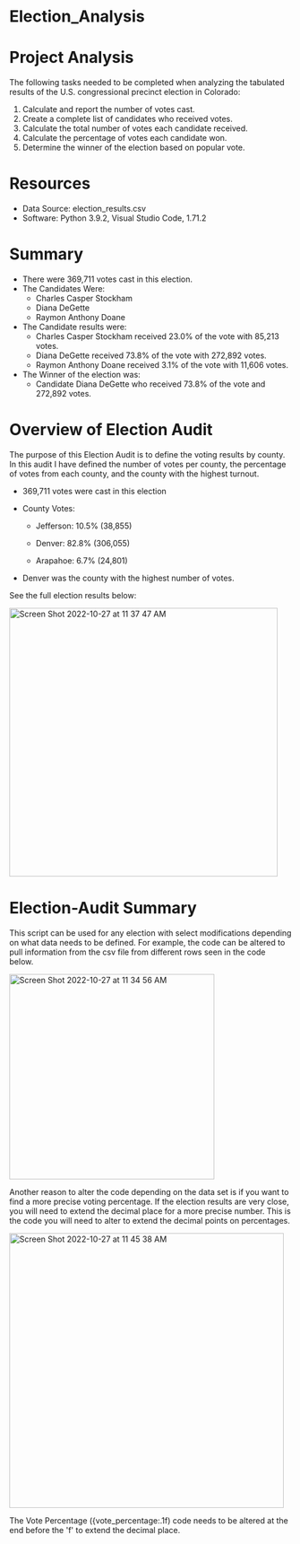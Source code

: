 # Election_Analysis
# Project Analysis
The following tasks needed to be completed when analyzing the tabulated results of the U.S. congressional precinct election in Colorado:
  1. Calculate and report the number of votes cast.
  2. Create a complete list of candidates who received votes.
  3. Calculate the total number of votes each candidate received.
  4. Calculate the percentage of votes each candidate won.
  5. Determine the winner of the election based on popular vote.
  
# Resources
  * Data Source: election_results.csv
  * Software: Python 3.9.2, Visual Studio Code, 1.71.2
 # Summary
  * There were 369,711 votes cast in this election.
  * The Candidates Were:
    * Charles Casper Stockham
    * Diana DeGette
    * Raymon Anthony Doane
 * The Candidate results were:
    *  Charles Casper Stockham received 23.0% of the vote with 85,213 votes.
    *  Diana DeGette received 73.8% of the vote with 272,892 votes.
    *  Raymon Anthony Doane received 3.1% of the vote with 11,606 votes.
* The Winner of the election was:
  *   Candidate Diana DeGette who received 73.8% of the vote and 272,892 votes.
# Overview of Election Audit
The purpose of this Election Audit is to define the voting results by county. In this audit I have defined the number of votes per county, the percentage of votes from each county, and the county with the highest turnout.
  * 369,711 votes were cast in this election
  * County Votes:
  
    * Jefferson: 10.5% (38,855)
    
    * Denver: 82.8% (306,055)
    
    * Arapahoe: 6.7% (24,801)
    
* Denver was the county with the highest number of votes.

See the full election results below:

<img width="479" alt="Screen Shot 2022-10-27 at 11 37 47 AM" src="https://user-images.githubusercontent.com/113859036/198334967-91a44fb2-3322-42da-a8a3-9292817d0739.png">


# Election-Audit Summary
This script can be used for any election with select modifications depending on what data needs to be defined. For example, the code can be altered to pull information from the csv file from different rows seen in the code below.

<img width="366" alt="Screen Shot 2022-10-27 at 11 34 56 AM" src="https://user-images.githubusercontent.com/113859036/198334302-fa6165b6-bbf9-4905-8f53-768b7da10c74.png">

Another reason to alter the code depending on the data set is if you want to find a more precise voting percentage. If the election results are very close, you will need to extend the decimal place for a more precise number. This is the code you will need to alter to extend the decimal points on percentages.

<img width="490" alt="Screen Shot 2022-10-27 at 11 45 38 AM" src="https://user-images.githubusercontent.com/113859036/198336918-79469b65-8d92-4d82-ab60-6fa79122bdca.png">

The Vote Percentage ({vote_percentage:.1f) code needs to be altered at the end before the 'f' to extend the decimal place.
